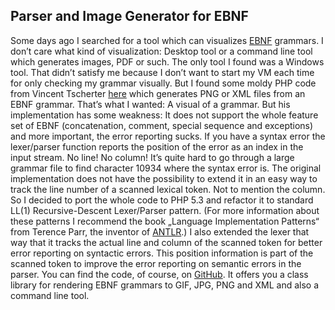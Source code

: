 ## Parser and Image Generator for EBNF

Some days ago I searched for a tool which can visualizes [EBNF][1] grammars. I don’t care what kind of visualization: Desktop tool or a command line tool which generates images, PDF or such. The only tool I found was a Windows tool. That didn’t satisfy me because I don’t want to start my VM each time for only checking my grammar visually. But I found some moldy PHP code from Vincent Tscherter [here][2] which generates PNG or XML files from an EBNF grammar. That’s what I wanted: A visual of a grammar. But his implementation has some weakness: It does not support the whole feature set of EBNF (concatenation, comment, special sequence and exceptions) and more important, the error reporting sucks. If you have a syntax error the lexer/parser function reports the position of the error as an index in the input stream. No line! No column! It’s quite hard to go through a large grammar file to find character 10934 where the syntax error is. The original implementation does not have the possibility to extend it in an easy way to track the line number of a scanned lexical token. Not to mention the column. So I decided to port the whole code to PHP 5.3 and refactor it to standard LL(1) Recursive-Descent Lexer/Parser pattern. (For more information about these patterns I recommend the book „Language Implementation Patterns“ from Terence Parr, the inventor of [ANTLR][3].) I also extended the lexer that way that it tracks the actual line and column of the scanned token for better error reporting on syntactic errors. This position information is part of the scanned token to improve the error reporting on semantic errors in the parser. You can find the code, of course, on [GitHub][4]. It offers you a class library for rendering EBNF grammars to GIF, JPG, PNG and XML and also a command line tool.

[1]: http://en.wikipedia.org/wiki/Extended_Backus%E2%80%93Naur_Form
[2]: http://karmin.ch/ebnf/index
[3]: http://www.antlr.org/
[4]: https://github.com/Weltraumschaf/ebnf